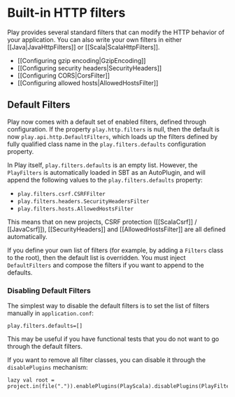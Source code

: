 <!--- Copyright (C) 2009-2017 Lightbend Inc. <https://www.lightbend.com> -->
# Built-in HTTP filters

Play provides several standard filters that can modify the HTTP behavior of your application. You can also write your own filters in either [[Java|JavaHttpFilters]] or [[Scala|ScalaHttpFilters]].

- [[Configuring gzip encoding|GzipEncoding]]
- [[Configuring security headers|SecurityHeaders]]
- [[Configuring CORS|CorsFilter]]
- [[Configuring allowed hosts|AllowedHostsFilter]]

## Default Filters

Play now comes with a default set of enabled filters, defined through configuration.  If the property `play.http.filters` is null, then the default is now `play.api.http.DefaultFilters`, which loads up the filters defined by fully qualified class name in the `play.filters.defaults` configuration property.

In Play itself, `play.filters.defaults` is an empty list.  However, the `PlayFilters` is automatically loaded in SBT as an AutoPlugin, and will append the following values to the `play.filters.defaults` property:

* `play.filters.csrf.CSRFFilter`
* `play.filters.headers.SecurityHeadersFilter`
* `play.filters.hosts.AllowedHostsFilter`

This means that on new projects, CSRF protection ([[ScalaCsrf]] / [[JavaCsrf]]), [[SecurityHeaders]] and [[AllowedHostsFilter]] are all defined automatically.

If you define your own list of filters (for example, by adding a `Filters` class to the root), then the default list is overridden.  You must inject `DefaultFilters` and compose the filters if you want to append to the defaults.

### Disabling Default Filters

The simplest way to disable the default filters is to set the list of filters manually in `application.conf`:

```
play.filters.defaults=[]
```

This may be useful if you have functional tests that you do not want to go through the default filters.

If you want to remove all filter classes, you can disable it through the `disablePlugins` mechanism:

```
lazy val root = project.in(file(".")).enablePlugins(PlayScala).disablePlugins(PlayFilters)
```
